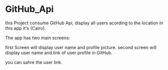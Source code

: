 # GitHub_Api

this Project consume GitHub Api, display all users acording to the location in this app it's (Cairo).

The app has two main screens:

   first Screen will display user name and profile picture.
   second screen will display user name and link of user profile in GitHub.
   
 you can sahre the user link.


